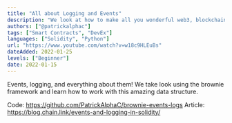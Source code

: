 ```yaml
---
title: "All about Logging and Events"
description: "We look at how to make all you wonderful web3, blockchain, and smart contract developers even BETTER by showing you how to use dapptools!"
authors: ["@patrickalphac"]
tags: ["Smart Contracts", "DevEx"]
languages: ["Solidity", "Python"]
url: "https://www.youtube.com/watch?v=w18c9HLEuBs"
dateAdded: 2022-01-25
levels: ["Beginner"]
date: 2022-01-15
---
```


Events, logging, and everything about them! We take look using the brownie framework and learn how to work with this amazing data structure.

Code: https://github.com/PatrickAlphaC/brownie-events-logs
Article: https://blog.chain.link/events-and-logging-in-solidity/

